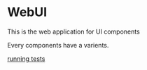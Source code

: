 # WebUI

This is the web application for UI components

Every components have a varients.

[running tests](https://webui-woad.vercel.app/) 

